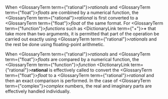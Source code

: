  



When <GlossaryTerm  term={"rational"}><i>rationals</i></GlossaryTerm> and <GlossaryTerm  term={"float"}><i>floats</i></GlossaryTerm> are combined by a numerical function, the <GlossaryTerm  term={"rational"}><i>rational</i></GlossaryTerm> is first converted to a <GlossaryTerm  term={"float"}><i>float</i></GlossaryTerm> of the same format. For <GlossaryTerm  term={"function"}><i>functions</i></GlossaryTerm> such as <DictionaryLink  term={"+"}><b>+</b></DictionaryLink> that take more than two arguments, it is permitted that part of the operation be carried out exactly using <GlossaryTerm  term={"rational"}><i>rationals</i></GlossaryTerm> and the rest be done using floating-point arithmetic. 



When <GlossaryTerm  term={"rational"}><i>rationals</i></GlossaryTerm> and <GlossaryTerm  term={"float"}><i>floats</i></GlossaryTerm> are compared by a numerical function, the <GlossaryTerm  term={"function"}><i>function</i></GlossaryTerm> <DictionaryLink  term={"rational"}><b>rational</b></DictionaryLink> is effectively called to convert the <GlossaryTerm  term={"float"}><i>float</i></GlossaryTerm> to a <GlossaryTerm  term={"rational"}><i>rational</i></GlossaryTerm> and then an exact comparison is performed. In the case of <GlossaryTerm  term={"complex"}><i>complex</i></GlossaryTerm> numbers, the real and imaginary parts are effectively handled individually. 







 



 




